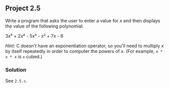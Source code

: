 ## Project 2.5
Write a program that asks the user to enter a value for *x* and then displays the value of the following polynomial:

3*x*⁵ + 2*x*⁴ - 5*x*³ - *x*² + 7*x* - 6

*Hint:* C doesn't have an exponentiation operator, so you'll need to multiply *x* by itself repeatedly in order to computer the powers of *x*. (For example, `x * x * x` is `x` cubed.)
### Solution
See `2.5.c`.